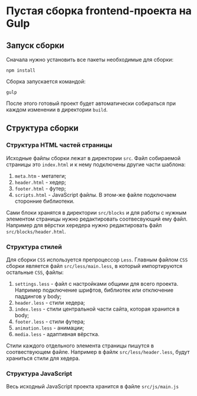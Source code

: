# Пустая сборка frontend-проекта на Gulp
## Запуск сборки
Сначала нужно установить все пакеты необходимые для сборки:
```shell
npm install
```

Сборка запускается командой:
```shell
gulp
```

После этого готовый проект будет автоматически собираться при каждом изменении в директории `build`.

## Структура сборки
### Структура HTML частей страницы
Исходные файлы сборки лежат в директории `src`. Файл собираемой страницы это `index.html` и к нему подключены другие
части шаблона:
1. `meta.htm` - метатеги;
2. `header.html` - хедер;
3. `footer.html` - футер;
4. `scripts.html` - JavaScript файлы. В этом-же файле подключаем сторонние библиотеки.

Сами блоки хранятся в директории `src/blocks` и для работы с нужным элементом страницы нужно редактировать соотвесвующий
ему файл. Например для вёрстки хередера нужно редактировать файл `src/blocks/header.html`.

### Структура стилей
Для сборки `CSS` используется препроцессор `Less`. Главным файлом `CSS` сборки является файл `src/less/main.less`, в
который импортируются остальные `CSS`, файлы:
1. `settings.less` - файл с настройками общими для всего проекта. Например подключение шрифтов, библиотек или отключение
паддингов у body;
2. `header.less` - стили хедера;
3. `index.less` - стили центральной части сайта, которая хранится в body;
4. `footer.less` - стили футера;
5. `animation.less` - анимации;
6. `media.less` - адаптивная вёрстка.

Стили каждого отдельного элемента страницы пишутся в соотвествующем файле. Например в файлк `src/less/header.less`,
будут храниться стили для хедера.

### Структура JavaScript
Весь исходный JavaScript проекта хранится в файле `src/js/main.js`